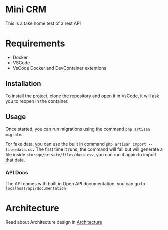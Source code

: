 # Mini CRM
This is a take home test of a rest API

# Requirements
- Docker
- VSCode
- VsCode Docker and DevContainer extentions

## Installation
To install the project, clone the repository and open it in VsCode, it will ask you to reopen in the container.

## Usage
Once started, you can run migrations using the command `php artisan migrate`.

For fake data, you can use the built in command `php artisan import --file=data.csv`
The first time it runs, the command will fail but will generate a file inside `storage/private/files/data.csv`, you can run it again to import that data.

### API Docs
The API comes with built in Open API documentation, you can go to `localhost/api/documentation`

# Architecture
Read about Architecture design in [Architecture](ARCHITECTURE.md)